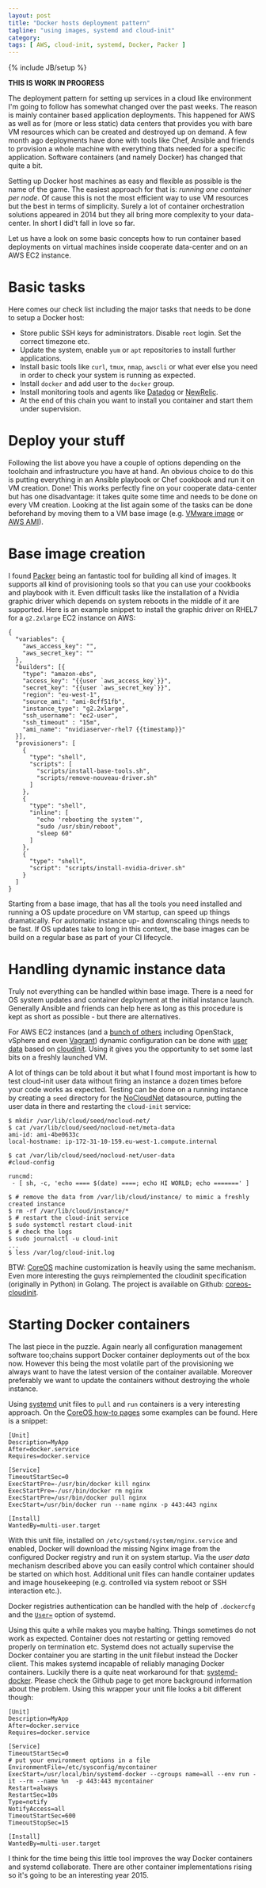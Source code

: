 ```yaml
---
layout: post
title: "Docker hosts deployment pattern"
tagline: "using images, systemd and cloud-init"
category: 
tags: [ AWS, cloud-init, systemd, Docker, Packer ]
---
```

{% include JB/setup %}

**THIS IS WORK IN PROGRESS**

The deployment pattern for setting up services in a cloud like environment I'm going to follow has somewhat changed over the past weeks. The reason is mainly container based application deployments. This happened for AWS as well as for (more or less static) data centers that provides you with bare VM resources which can be created and destroyed up on demand. A few month ago deployments have done with tools like Chef, Ansible and friends to provision a whole machine with everything thats needed for a specific application. Software containers (and namely Docker) has changed that quite a bit. 

Setting up Docker host machines as easy and flexible as possible is the name of the game. The easiest approach for that is: _running one container per node_. Of cause this is not the most efficient way to use VM resources but the best in terms of simplicity. Surely a lot of container orchestration solutions appeared in 2014 but they all bring more complexity to your data-center. In short I did't fall in love so far.

Let us have a look on some basic concepts how to run container based deployments on virtual machines inside cooperate data-center and on an AWS EC2 instance.

# Basic tasks 

Here comes our check list including the major tasks that needs to be done to setup a Docker host:

* Store public SSH keys for administrators. Disable `root` login. Set the correct timezone etc.
* Update the system, enable `yum` or `apt` repositories to install further applications.
* Install basic tools like `curl`, `tmux`, `nmap`, `awscli` or what ever else you need in order to check your system is running as expected. 
* Install `docker` and add user to the `docker` group.
* Install monitoring tools and agents like [Datadog](http://docs.datadoghq.com/guides/basic_agent_usage) or [NewRelic](https://docs.newrelic.com/docs/apm/new-relic-apm/installation-configuration/installing-agent).
* At the end of this chain you want to install you container and start them under supervision. 

# Deploy your stuff

Following the list above you have a couple of options depending on the toolchain and infrastructure you have at hand. An obvious choice to do this is putting everything in an Ansible playbook or Chef cookbook and run it on VM creation. Done! This works perfectly fine on your cooperate data-center but has one disadvantage: it takes quite some time  and needs to be done on every VM creation. Looking at the list again some of the tasks can be done beforehand by moving them to a VM base image (e.g. [VMware image](https://solutionexchange.vmware.com/store/category_groups/virtual-appliances) or [AWS AMI](https://aws.amazon.com/marketplace/ref=brs_navhdr_header)). 

# Base image creation

I found [Packer](https://www.packer.io/docs) being an fantastic tool for building all kind of images. It supports all kind of provisioning tools so that you can use your cookbooks and playbook with it. Even difficult tasks like the installation of a Nvidia graphic driver which depends on system reboots in the middle of it are supported. Here is an example snippet to install the graphic driver on RHEL7 for a `g2.2xlarge` EC2 instance on AWS:

```
{
  "variables": {
    "aws_access_key": "",
    "aws_secret_key": ""
  },
  "builders": [{
    "type": "amazon-ebs",
    "access_key": "{{user `aws_access_key`}}",
    "secret_key": "{{user `aws_secret_key`}}",
    "region": "eu-west-1",
    "source_ami": "ami-8cff51fb",
    "instance_type": "g2.2xlarge",
    "ssh_username": "ec2-user",
    "ssh_timeout" : "15m",
    "ami_name": "nvidiaserver-rhel7 {{timestamp}}"
  }],
  "provisioners": [
    {
      "type": "shell",
      "scripts": [ 
        "scripts/install-base-tools.sh",
        "scripts/remove-nouveau-driver.sh"
      ]
    },
    {
      "type": "shell",
      "inline": [
        "echo 'rebooting the system'",
        "sudo /usr/sbin/reboot",
        "sleep 60"
      ]
    },
    {
      "type": "shell",
      "script": "scripts/install-nvidia-driver.sh"
    }
  ]
}

``` 

Starting from a base image, that has all the tools you need installed and running a OS update procedure on VM startup, can speed up things dramatically. For automatic instance up- and downscaling things needs to be fast. If OS updates take to long in this context, the base images can be build on a regular base as part of your CI lifecycle.

# Handling dynamic instance data 

Truly not everything can be handled within base image. There is a need for OS system updates and container deployment at the initial instance launch. Generally Ansible and friends can help here as long as this procedure is kept as short as possible - but there are alternatives.

For AWS EC2 instances (and a [bunch of others](https://cloudinit.readthedocs.org/en/latest/topics/datasources.html) including OpenStack, vSphere and even [Vagrant](http://davemartorana.com/logs/software/cloud-init-in-vagrant-with-ubuntu-12-10-13-04/)) dynamic configuration can be done with [user data](http://docs.aws.amazon.com/AWSEC2/latest/UserGuide/ec2-instance-metadata.html#instancedata-user-data-retrieval) based on [cloudinit](http://cloudinit.readthedocs.org/). Using it gives you the opportunity to set some last bits on a freshly launched VM. 

A lot of things can be told about it but what I found most important is how to test cloud-init user data without firing an instance a dozen times before your code works as expected. Testing can be done on a running instance by creating a `seed` directory for the [NoCloudNet](http://cloudinit.readthedocs.org/en/latest/topics/datasources.html#no-cloud) datasource, putting the user data in there and restarting the `cloud-init` service:


```
$ mkdir /var/lib/cloud/seed/nocloud-net/
$ cat /var/lib/cloud/seed/nocloud-net/meta-data
ami-id: ami-4be0633c
local-hostname: ip-172-31-10-159.eu-west-1.compute.internal

$ cat /var/lib/cloud/seed/nocloud-net/user-data
#cloud-config

runcmd:
 - [ sh, -c, 'echo ==== $(date) ====; echo HI WORLD; echo =======' ]

$ # remove the data from /var/lib/cloud/instance/ to mimic a freshly created instance
$ rm -rf /var/lib/cloud/instance/*
$ # restart the cloud-init service 
$ sudo systemctl restart cloud-init
$ # check the logs
$ sudo journalctl -u cloud-init
...
$ less /var/log/cloud-init.log
```
BTW: [CoreOS](https://github.com/coreos/coreos-cloudinit) machine customization is heavily using the same mechanism. Even more interesting the guys reimplemented the cloudinit specification (originally in Python) in Golang. The project is available on Github: [coreos-cloudinit](https://github.com/coreos/coreos-cloudinit).

# Starting Docker containers

The last piece in the puzzle. Again nearly all configuration management software too;chains support Docker container deployments out of the box now. However this being the most volatile part of the provisioning we always want to have the latest version of the container available. Moreover preferably we want to update the containers without destroying the whole instance. 

Using [systemd](http://www.freedesktop.org/wiki/Software/systemd/) unit files to `pull` and `run` containers is a very interesting approach. On the [CoreOS how-to pages](https://coreos.com/docs/launching-containers/launching/getting-started-with-systemd/)  some examples can be found. Here is a snippet:

```
[Unit]
Description=MyApp
After=docker.service
Requires=docker.service

[Service]
TimeoutStartSec=0
ExecStartPre=-/usr/bin/docker kill nginx
ExecStartPre=-/usr/bin/docker rm nginx
ExecStartPre=/usr/bin/docker pull nginx
ExecStart=/usr/bin/docker run --name nginx -p 443:443 nginx

[Install]
WantedBy=multi-user.target
```

With this unit file, installed on `/etc/systemd/system/nginx.service` and enabled, Docker will download the missing Nginx image from the configured Docker registry and run it on system startup. Via the _user data_ mechanism described above you can easily control which container should be started on which host. Additional unit files can handle container updates and image housekeeping (e.g. controlled via system reboot or SSH interaction etc.). 

Docker registries authentication can be handled with the help of `.dockercfg` and the [`User=`](http://www.freedesktop.org/software/systemd/man/systemd.exec.html) option of systemd.

Using this quite a while makes you maybe halting. Things sometimes do not work as expected. Container does not restarting or getting removed properly on termination etc. Systemd does not actually supervise the Docker container you are starting in the unit filebut instead the Docker client. This makes systemd incapable of reliably managing Docker containers. Luckily there is a quite neat workaround for that: [systemd-docker](https://github.com/ibuildthecloud/systemd-docker). Please check the Github page to get more background information about the problem. Using this wrapper your unit file looks a bit different though:

```
[Unit]
Description=MyApp
After=docker.service
Requires=docker.service

[Service]
TimeoutStartSec=0
# put your environment options in a file 
EnvironmentFile=/etc/sysconfig/mycontainer
ExecStart=/usr/local/bin/systemd-docker --cgroups name=all --env run -it --rm --name %n  -p 443:443 mycontainer
Restart=always
RestartSec=10s
Type=notify
NotifyAccess=all
TimeoutStartSec=600
TimeoutStopSec=15

[Install]
WantedBy=multi-user.target
```

I think for the time being this little tool improves the way Docker containers and systemd collaborate. There are other container implementations rising so it's going to be an interesting year 2015.
